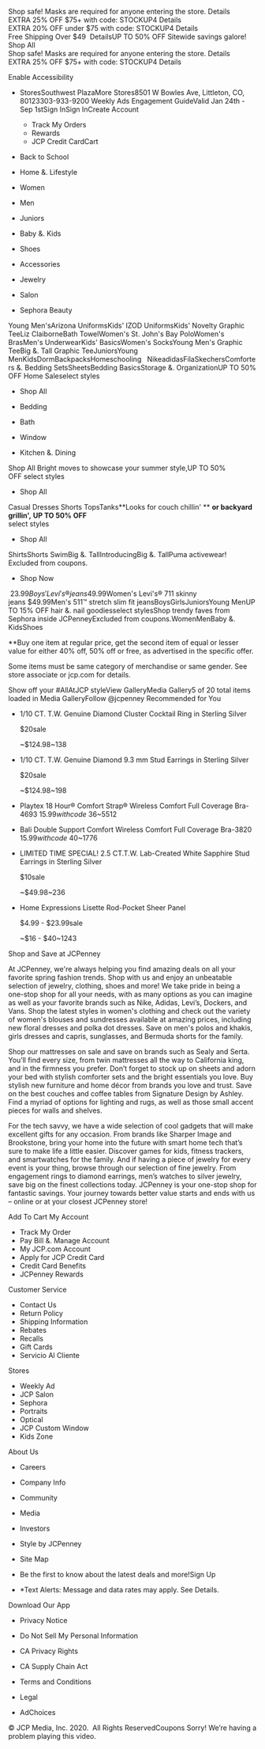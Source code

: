 Shop safe! Masks are required for anyone entering the store. Details  
EXTRA 25% OFF $75+ with code: STOCKUP4 Details  
EXTRA 20% OFF under $75 with code: STOCKUP4 Details  
Free Shipping Over $49  DetailsUP TO 50% OFF Sitewide savings galore! Shop All  
Shop safe! Masks are required for anyone entering the store. Details  
EXTRA 25% OFF $75+ with code: STOCKUP4 Details  

Enable Accessibility

*   StoresSouthwest PlazaMore Stores8501 W Bowles Ave, Littleton, CO, 80123303-933-9200 Weekly Ads Engagement GuideValid Jan 24th - Sep 1stSign InSign InCreate Account
    *   Track My Orders
    *   Rewards
    *   JCP Credit CardCart

*   Back to School
*   Home &. Lifestyle
*   Women
*   Men
*   Juniors
*   Baby &. Kids
*   Shoes
*   Accessories
*   Jewelry
*   Salon
*   Sephora Beauty

Young Men'sArizona UniformsKids' IZOD UniformsKids' Novelty Graphic TeeLiz ClaiborneBath TowelWomen's St. John's Bay PoloWomen's BrasMen's UnderwearKids' BasicsWomen's SocksYoung Men's Graphic TeeBig &. Tall Graphic TeeJuniorsYoung MenKidsDormBackpacksHomeschooling   NikeadidasFilaSkechersComforters &. Bedding SetsSheetsBedding BasicsStorage &. OrganizationUP TO 50% OFF Home Saleselect styles

*   Shop All

*   Bedding
    
*   Bath
    
*   Window
    
*   Kitchen &. Dining
    

Shop All Bright moves to showcase your summer style,UP TO 50% OFF select styles

*   Shop All

Casual Dresses Shorts TopsTanks**Looks for couch chillin' ** **or backyard grillin',** **UP TO 50% OFF**  
select styles

*   Shop All

ShirtsShorts SwimBig &. TallIntroducingBig &. TallPuma activewear!  
Excluded from coupons.  

*   Shop Now

 $23.99Boys' Levi's® jeans$49.99Women's Levi's® 711 skinny jeans $49.99Men's 511™ stretch slim fit jeansBoysGirlsJuniorsYoung MenUP TO 15% OFF hair &. nail goodiesselect stylesShop trendy faves from Sephora inside JCPenneyExcluded from coupons.WomenMenBaby &. KidsShoes

\*\*Buy one item at regular price, get the second item of equal or lesser value for either 40% off, 50% off or free, as advertised in the specific offer.

Some items must be same category of merchandise or same gender. See store associate or jcp.com for details.

Show off your #AllAtJCP styleView GalleryMedia Gallery5 of 20 total items loaded in Media GalleryFollow @jcpenney Recommended for You

*   1/10 CT. T.W. Genuine Diamond Cluster Cocktail Ring in Sterling Silver
    
    $20sale
    
    ~$124.98~138
*   1/10 CT. T.W. Genuine Diamond 9.3 mm Stud Earrings in Sterling Silver
    
    $20sale
    
    ~$124.98~198
*   Playtex 18 Hour® Comfort Strap® Wireless Comfort Full Coverage Bra-4693 $15.99with code~$36~5512
*   Bali Double Support Comfort Wireless Comfort Full Coverage Bra-3820 $15.99with code~$40~1776
*   LIMITED TIME SPECIAL! 2.5 CT.T.W. Lab-Created White Sapphire Stud Earrings in Sterling Silver
    
    $10sale
    
    ~$49.98~236
*   Home Expressions Lisette Rod-Pocket Sheer Panel
    
    $4.99 - $23.99sale
    
    ~$16 - $40~1243

Shop and Save at JCPenney

At JCPenney, we're always helping you find amazing deals on all your favorite spring fashion trends. Shop with us and enjoy an unbeatable selection of jewelry, clothing, shoes and more! We take pride in being a one-stop shop for all your needs, with as many options as you can imagine as well as your favorite brands such as Nike, Adidas, Levi’s, Dockers, and Vans. Shop the latest styles in women's clothing and check out the variety of women's blouses and sundresses available at amazing prices, including new floral dresses and polka dot dresses. Save on men's polos and khakis, girls dresses and capris, sunglasses, and Bermuda shorts for the family.

  

Shop our mattresses on sale and save on brands such as Sealy and Serta. You’ll find every size, from twin mattresses all the way to California king, and in the firmness you prefer. Don’t forget to stock up on sheets and adorn your bed with stylish comforter sets and the bright essentials you love. Buy stylish new furniture and home décor from brands you love and trust. Save on the best couches and coffee tables from Signature Design by Ashley. Find a myriad of options for lighting and rugs, as well as those small accent pieces for walls and shelves.

  

For the tech savvy, we have a wide selection of cool gadgets that will make excellent gifts for any occasion. From brands like Sharper Image and Brookstone, bring your home into the future with smart home tech that’s sure to make life a little easier. Discover games for kids, fitness trackers, and smartwatches for the family. And if having a piece of jewelry for every event is your thing, browse through our selection of fine jewelry. From engagement rings to diamond earrings, men’s watches to silver jewelry, save big on the finest collections today. JCPenney is your one-stop shop for fantastic savings. Your journey towards better value starts and ends with us – online or at your closest JCPenney store!

  
  
Add To Cart My Account

*   Track My Order
*   Pay Bill &. Manage Account
*   My JCP.com Account
*   Apply for JCP Credit Card
*   Credit Card Benefits
*   JCPenney Rewards

Customer Service

*   Contact Us
*   Return Policy
*   Shipping Information
*   Rebates
*   Recalls
*   Gift Cards
*   Servicio Al Cliente

Stores

*   Weekly Ad
*   JCP Salon
*   Sephora
*   Portraits
*   Optical
*   JCP Custom Window
*   Kids Zone

About Us

*   Careers
*   Company Info
*   Community
*   Media
*   Investors
*   Style by JCPenney
*   Site Map

*   Be the first to know about the latest deals and more!Sign Up
*   \*Text Alerts: Message and data rates may apply. See Details.

Download Our App

*   Privacy Notice
*   Do Not Sell My Personal Information
*   CA Privacy Rights
*   CA Supply Chain Act

*   Terms and Conditions
*   Legal
*   AdChoices

© JCP Media, Inc. 2020.  All Rights ReservedCoupons Sorry! We’re having a problem playing this video.